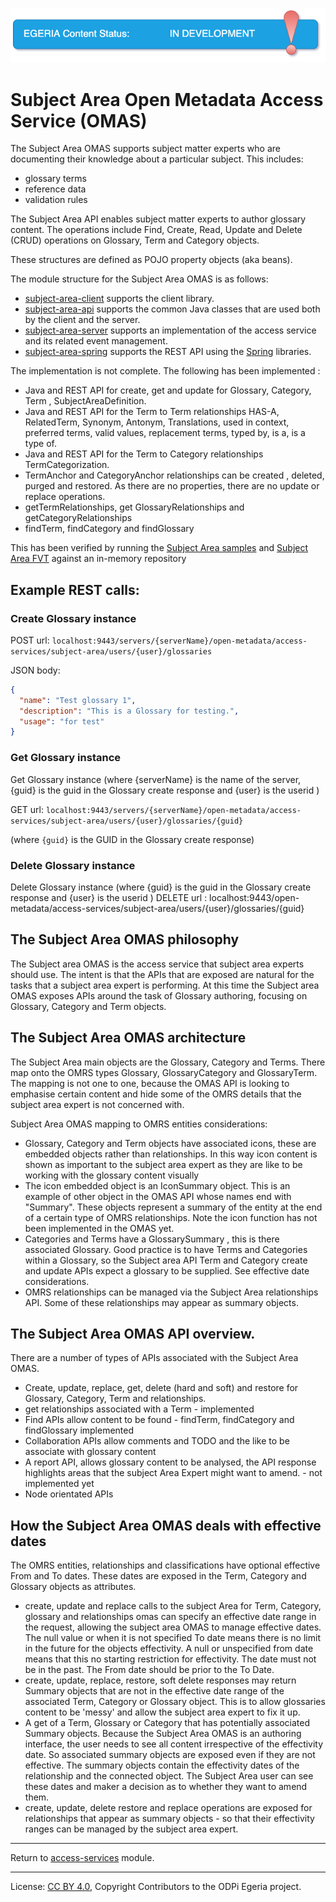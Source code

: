 <!-- SPDX-License-Identifier: CC-BY-4.0 -->
<!-- Copyright Contributors to the ODPi Egeria project. -->

![InDev](../../../open-metadata-publication/website/images/egeria-content-status-in-development.png#pagewidth)

# Subject Area Open Metadata Access Service (OMAS)

The Subject Area OMAS supports subject matter experts who are documenting
their knowledge about a particular subject.  This includes:

* glossary terms
* reference data
* validation rules

The Subject Area API enables subject matter experts to author glossary content. The operations include Find, Create, Read, Update and 
Delete (CRUD) operations on Glossary, Term and Category objects.

These structures are defined as POJO property objects (aka beans).

The module structure for the Subject Area OMAS is as follows:

* [subject-area-client](subject-area-client) supports the client library.
* [subject-area-api](subject-area-api) supports the common Java classes that are used both by the client and the server.
* [subject-area-server](subject-area-server) supports an implementation of the access service and its related event management.
* [subject-area-spring](subject-area-spring) supports the REST API using the [Spring](../../../developer-resources/Spring.md) libraries.

The implementation is not complete. The following has been implemented : 

* Java and REST API for create, get and update for Glossary, Category, Term , SubjectAreaDefinition.
* Java and REST API for the Term to Term relationships HAS-A, RelatedTerm, Synonym, Antonym, Translations, used in context,
  preferred terms, valid values, replacement terms, typed by, is a, is a type of.
* Java and REST API for the Term to Category relationships TermCategorization.  
* TermAnchor and CategoryAnchor relationships can be created , deleted, purged and restored. As there are no properties, there are no update or replace operations.
* getTermRelationships, get GlossaryRelationships and getCategoryRelationships
* findTerm, findCategory and findGlossary  

This has been verified by running the [Subject Area samples](../../../open-metadata-resources/open-metadata-samples/access-services-samples/subject-area-client-samples) and
 [Subject Area FVT](../../../open-metadata-test/open-metadata-fvt/access-services-fvt/README.md) against an in-memory repository


## Example REST calls: 
### Create Glossary instance

POST url: `localhost:9443/servers/{serverName}/open-metadata/access-services/subject-area/users/{user}/glossaries`

JSON body:

```json
{
  "name": "Test glossary 1",
  "description": "This is a Glossary for testing.",
  "usage": "for test" 
}
```

### Get Glossary instance
 Get Glossary instance (where {serverName} is the name of the server, {guid} is the guid in the Glossary create response and {user} is the userid )


GET url: `localhost:9443/servers/{serverName}/open-metadata/access-services/subject-area/users/{user}/glossaries/{guid}`

(where `{guid}` is the GUID in the Glossary create response)

### Delete Glossary instance

Delete Glossary instance (where {guid} is the guid in the Glossary create response and {user} is the userid )
DELETE url : localhost:9443/open-metadata/access-services/subject-area/users/{user}/glossaries/{guid}

## The Subject Area OMAS philosophy

The Subject area OMAS is the access service that subject area experts should use. The intent is that the APIs that are exposed are natural for the 
tasks that a subject area expert is performing. At this time the Subject area OMAS exposes APIs around the task of Glossary authoring,
focusing on Glossary, Category and Term objects.
 
## The Subject Area OMAS architecture
The Subject Area main objects are the Glossary, Category and Terms. There map onto the OMRS types Glossary, GlossaryCategory and GlossaryTerm. The mapping is
not one to one, because the OMAS API is looking to emphasise certain content and hide some of the OMRS details that the subject area expert is not concerned with.
 
Subject Area OMAS mapping to OMRS entities considerations:
* Glossary, Category and Term objects have associated icons, these are embedded objects rather than relationships. In this way icon content is shown as important to 
the subject area expert as they are like to be working with the glossary content visually
* The icon embedded object is an IconSummary object. This is an example of other object in the OMAS API whose names end with "Summary". These objects represent
 a summary of the entity at the end of a certain type of OMRS relationships. Note the icon function has not been implemented in the OMAS yet.
* Categories and Terms have a GlossarySummary , this is there associated Glossary. Good practice is to have Terms and Categories within a Glossary, so the Subject
area API Term and Category create and update APIs expect a glossary to be supplied. See effective date considerations.   
* OMRS relationships can be managed via the Subject Area relationships API. Some of these relationships may appear as summary objects.    
    

## The Subject Area OMAS API overview.

There are a number of types of APIs associated with the Subject Area OMAS.  
* Create, update, replace, get, delete (hard and soft) and restore for Glossary, Category, Term and relationships.
* get relationships associated with a Term - implemented
* Find APIs allow content to be found - findTerm, findCategory and findGlossary implemented
* Collaboration APIs allow comments and TODO and the like to be associate with glossary content
* A report API, allows glossary content to be analysed, the API response highlights areas that the subject Area Expert might want to amend. - not implemented yet
* Node orientated APIs


## How the Subject Area OMAS deals with effective dates
 
 The OMRS entities, relationships and classifications have optional effective From and To dates. These dates are exposed in the Term, Category and Glossary 
objects as attributes.
* create, update and replace calls to the subject Area for Term, Category, glossary and relationships omas can specify an effective date range in the request, allowing the subject area 
OMAS to manage effective dates. The null value or when it is not specified To date means there is no limit in the future for the objects effectivity.
 A null or unspecified from date means that this no starting restriction for effectivity. The date must not be in the past. The From date should be prior to the To Date.
* create, update, replace, restore, soft delete responses may return Summary objects that are not in the effective date range of the associated Term,
Category or Glossary object. This is to allow glossaries content to be 'messy' and allow the subject area expert to fix it up.           
* A get of a Term, Glossary or Category that has potentially associated Summary objects. Because the Subject Area OMAS is an authoring interface, the user needs to 
see all content irrespective of the effectivity date. So associated summary objects are exposed even if they are not effective. The summary objects contain the effectivity dates of the relationship
and the connected object. The Subject Area user can see these dates and maker a decision as to whether they want to amend them.
* create, update, delete restore and replace operations are exposed for relationships that appear as summary objects - so that their effectivity ranges can be managed
by the subject area expert.

----
Return to [access-services](..) module.

----
License: [CC BY 4.0](https://creativecommons.org/licenses/by/4.0/),
Copyright Contributors to the ODPi Egeria project.
  
  








   
 
 







